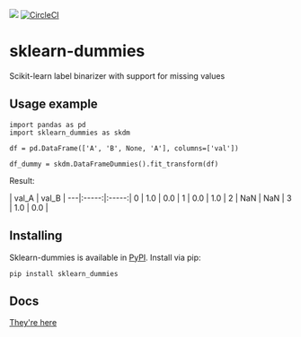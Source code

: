[<img src="https://readthedocs.org/projects/sklearn_dummies/badge/?version=latest">](http://readthedocs.org/projects/sklearn-dummies/)
[![CircleCI](https://circleci.com/gh/gsmafra/sklearn-dummies.svg?style=shield)](https://circleci.com/gh/gsmafra/sklearn-dummies)

# sklearn-dummies
Scikit-learn label binarizer with support for missing values

## Usage example

```
import pandas as pd
import sklearn_dummies as skdm

df = pd.DataFrame(['A', 'B', None, 'A'], columns=['val'])

df_dummy = skdm.DataFrameDummies().fit_transform(df)
```

Result:

   | val_A | val_B |
---|:-----:|:-----:|
0  |   1.0 |   0.0 |
1  |   0.0 |   1.0 |
2  |   NaN |   NaN |
3  |   1.0 |   0.0 |

## Installing

Sklearn-dummies is available in [PyPI](https://pypi.python.org/pypi/sklearn_dummies). Install via pip:

```
pip install sklearn_dummies
```

## Docs

[They're here](http://sklearn-dummies.readthedocs.io/en/latest/index.html)

